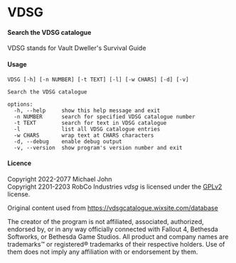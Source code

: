 # VDSG

#### Search the VDSG catalogue

VDSG stands for Vault Dweller's Survival Guide

#### Usage

```
VDSG [-h] [-n NUMBER] [-t TEXT] [-l] [-w CHARS] [-d] [-v]

Search the VDSG catalogue

options:
  -h, --help     show this help message and exit
  -n NUMBER      search for specified VDSG catalogue number
  -t TEXT        search for text in VDSG catalogue
  -l             list all VDSG catalogue entries
  -w CHARS       wrap text at CHARS characters
  -d, --debug    enable debug output
  -v, --version  show program's version number and exit
  ```

#### Licence

Copyright 2022-2077 Michael John  
Copyright 2201-2203 RobCo Industries
*vdsg* is licensed under the [GPLv2](LICENSE) license.

Original content used from https://vdsgcatalogue.wixsite.com/database

The creator of the program is not affiliated, associated, authorized, endorsed by, or in any way officially connected with Fallout 4, Bethesda Softworks, or Bethesda Game Studios. All product and company names are trademarks™ or registered® trademarks of their respective holders. Use of them does not imply any affiliation with or endorsement by them.